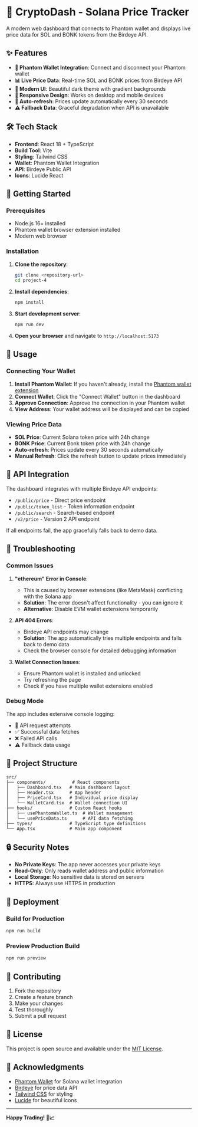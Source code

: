 # 🚀 CryptoDash - Solana Price Tracker

A modern web dashboard that connects to Phantom wallet and displays live price data for SOL and BONK tokens from the Birdeye API.

## ✨ Features

- **🔗 Phantom Wallet Integration**: Connect and disconnect your Phantom wallet
- **📊 Live Price Data**: Real-time SOL and BONK prices from Birdeye API
- **🎨 Modern UI**: Beautiful dark theme with gradient backgrounds
- **📱 Responsive Design**: Works on desktop and mobile devices
- **🔄 Auto-refresh**: Prices update automatically every 30 seconds
- **⚠️ Fallback Data**: Graceful degradation when API is unavailable

## 🛠️ Tech Stack

- **Frontend**: React 18 + TypeScript
- **Build Tool**: Vite
- **Styling**: Tailwind CSS
- **Wallet**: Phantom Wallet Integration
- **API**: Birdeye Public API
- **Icons**: Lucide React

## 🚀 Getting Started

### Prerequisites

- Node.js 16+ installed
- Phantom wallet browser extension installed
- Modern web browser

### Installation

1. **Clone the repository**:
   ```bash
   git clone <repository-url>
   cd project-4
   ```

2. **Install dependencies**:
   ```bash
   npm install
   ```

3. **Start development server**:
   ```bash
   npm run dev
   ```

4. **Open your browser** and navigate to `http://localhost:5173`

## 🔧 Usage

### Connecting Your Wallet

1. **Install Phantom Wallet**: If you haven't already, install the [Phantom wallet extension](https://phantom.app/)
2. **Connect Wallet**: Click the "Connect Wallet" button in the dashboard
3. **Approve Connection**: Approve the connection in your Phantom wallet
4. **View Address**: Your wallet address will be displayed and can be copied

### Viewing Price Data

- **SOL Price**: Current Solana token price with 24h change
- **BONK Price**: Current Bonk token price with 24h change
- **Auto-refresh**: Prices update every 30 seconds automatically
- **Manual Refresh**: Click the refresh button to update prices immediately

## 📡 API Integration

The dashboard integrates with multiple Birdeye API endpoints:

- `/public/price` - Direct price endpoint
- `/public/token_list` - Token information endpoint  
- `/public/search` - Search-based endpoint
- `/v2/price` - Version 2 API endpoint

If all endpoints fail, the app gracefully falls back to demo data.

## 🐛 Troubleshooting

### Common Issues

1. **"ethereum" Error in Console**:
   - This is caused by browser extensions (like MetaMask) conflicting with the Solana app
   - **Solution**: The error doesn't affect functionality - you can ignore it
   - **Alternative**: Disable EVM wallet extensions temporarily

2. **API 404 Errors**:
   - Birdeye API endpoints may change
   - **Solution**: The app automatically tries multiple endpoints and falls back to demo data
   - Check the browser console for detailed debugging information

3. **Wallet Connection Issues**:
   - Ensure Phantom wallet is installed and unlocked
   - Try refreshing the page
   - Check if you have multiple wallet extensions enabled

### Debug Mode

The app includes extensive console logging:
- 🔄 API request attempts
- ✅ Successful data fetches
- ❌ Failed API calls
- ⚠️ Fallback data usage

## 📁 Project Structure

```
src/
├── components/          # React components
│   ├── Dashboard.tsx   # Main dashboard layout
│   ├── Header.tsx      # App header
│   ├── PriceCard.tsx   # Individual price display
│   └── WalletCard.tsx  # Wallet connection UI
├── hooks/              # Custom React hooks
│   ├── usePhantomWallet.ts  # Wallet management
│   └── usePriceData.ts      # API data fetching
├── types/              # TypeScript type definitions
└── App.tsx             # Main app component
```

## 🔒 Security Notes

- **No Private Keys**: The app never accesses your private keys
- **Read-Only**: Only reads wallet address and public information
- **Local Storage**: No sensitive data is stored on servers
- **HTTPS**: Always use HTTPS in production

## 🚀 Deployment

### Build for Production

```bash
npm run build
```

### Preview Production Build

```bash
npm run preview
```

## 🤝 Contributing

1. Fork the repository
2. Create a feature branch
3. Make your changes
4. Test thoroughly
5. Submit a pull request

## 📄 License

This project is open source and available under the [MIT License](LICENSE).

## 🙏 Acknowledgments

- [Phantom Wallet](https://phantom.app/) for Solana wallet integration
- [Birdeye](https://birdeye.so/) for price data API
- [Tailwind CSS](https://tailwindcss.com/) for styling
- [Lucide](https://lucide.dev/) for beautiful icons

---

**Happy Trading! 🚀📈**
